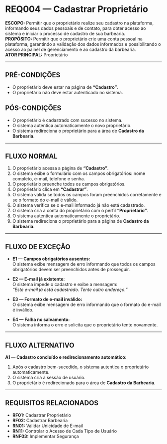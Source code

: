 # REQ004 — Cadastrar Proprietário

**ESCOPO:** Permitir que o proprietário realize seu cadastro na plataforma, informando seus dados pessoais e de contato, para obter acesso ao sistema e iniciar o processo de cadastro de sua barbearia.  
**PROPÓSITO:** Permitir que o proprietário crie uma conta pessoal na plataforma, garantindo a validação dos dados informados e possibilitando o acesso ao painel de gerenciamento e ao cadastro da barbearia.  
**ATOR PRINCIPAL:** Proprietário  

---

## PRÉ-CONDIÇÕES
- O proprietário deve estar na página de **“Cadastro”**.  
- O proprietário não deve estar autenticado no sistema.  

## PÓS-CONDIÇÕES
- O proprietário é cadastrado com sucesso no sistema.  
- O sistema autentica automaticamente o novo proprietário.  
- O sistema redireciona o proprietário para a área de **Cadastro da Barbearia**.  

---

## FLUXO NORMAL
1. O proprietário acessa a página de **“Cadastro”**.  
2. O sistema exibe o formulário com os campos obrigatórios: nome completo, e-mail, telefone e senha.  
3. O proprietário preenche todos os campos obrigatórios.  
4. O proprietário clica em **“Cadastrar”**.  
5. O sistema valida se todos os campos foram preenchidos corretamente e se o formato do e-mail é válido.  
6. O sistema verifica se o e-mail informado já não está cadastrado.  
7. O sistema cria a conta do proprietário com o perfil **“Proprietário”**.  
8. O sistema autentica automaticamente o proprietário.  
9. O sistema redireciona o proprietário para a página de **Cadastro da Barbearia**.  

---

## FLUXO DE EXCEÇÃO
- **E1 — Campos obrigatórios ausentes:**  
  O sistema exibe mensagem de erro informando que todos os campos obrigatórios devem ser preenchidos antes de prosseguir.  

- **E2 — E-mail já existente:**  
  O sistema impede o cadastro e exibe a mensagem:  
  *“Este e-mail já está cadastrado. Tente outro endereço.”*  

- **E3 — Formato de e-mail inválido:**  
  O sistema exibe mensagem de erro informando que o formato do e-mail é inválido.  

- **E4 — Falha no salvamento:**  
  O sistema informa o erro e solicita que o proprietário tente novamente.  

---

## FLUXO ALTERNATIVO
  **A1 — Cadastro concluído e redirecionamento automático:**  
  1. Após o cadastro bem-sucedido, o sistema autentica o proprietário automaticamente.  
  2. O sistema cria a sessão de usuário.  
  3. O proprietário é redirecionado para o área de **Cadastro da Barbearia**.  

---

## REQUISITOS RELACIONADOS
- **RF01:** Cadastrar Proprietário  
- **RF02:** Cadastrar Barbearia  
- **RN01:** Validar Unicidade de E-mail  
- **RN11:** Controlar o Acesso de Cada Tipo de Usuário  
- **RNF03:** Implementar Segurança  
